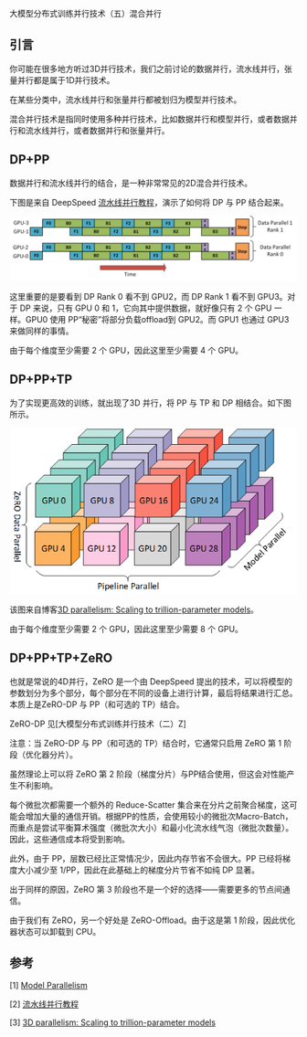 大模型分布式训练并行技术（五）混合并行

## 引言

你可能在很多地方听过3D并行技术，我们之前讨论的数据并行，流水线并行，张量并行都是属于1D并行技术。

在某些分类中，流水线并行和张量并行都被划归为模型并行技术。

混合并行技术是指同时使用多种并行技术，比如数据并行和模型并行，或者数据并行和流水线并行，或者数据并行和张量并行。

## DP+PP

数据并行和流水线并行的结合，是一种非常常见的2D混合并行技术。

下图是来自 DeepSpeed [流水线并行教程](https://www.deepspeed.ai/tutorials/pipeline/)，演示了如何将 DP 与 PP 结合起来。

![alt text](assest/大模型分布式训练并行技术（五）混合并行/8.png)

这里重要的是要看到 DP  Rank 0 看不到 GPU2，而 DP Rank 1 看不到 GPU3。对于 DP 来说，只有 GPU 0 和 1，它向其中提供数据，就好像只有 2 个 GPU 一样。GPU0 使用 PP“秘密”将部分负载offload到 GPU2。而 GPU1 也通过 GPU3 来做同样的事情。

由于每个维度至少需要 2 个 GPU，因此这里至少需要 4 个 GPU。


## DP+PP+TP

为了实现更高效的训练，就出现了3D 并行，将 PP 与 TP 和 DP 相结合。如下图所示。

![alt text](assest/大模型分布式训练并行技术（五）混合并行/9.png)

该图来自博客[3D parallelism: Scaling to trillion-parameter models](https://www.microsoft.com/en-us/research/blog/deepspeed-extreme-scale-model-training-for-everyone/)。

由于每个维度至少需要 2 个 GPU，因此这里至少需要 8 个 GPU。

## DP+PP+TP+ZeRO
也就是常说的4D并行，ZeRO 是一个由 DeepSpeed 提出的技术，可以将模型的参数划分为多个部分，每个部分在不同的设备上进行计算，最后将结果进行汇总。本质上是ZeRO-DP 与 PP（和可选的 TP）结合。

ZeRO-DP 见[大模型分布式训练并行技术（二）Z]

注意：当 ZeRO-DP 与 PP（和可选的 TP）结合时，它通常只启用 ZeRO 第 1 阶段（优化器分片）。

虽然理论上可以将 ZeRO 第 2 阶段（梯度分片）与PP结合使用，但这会对性能产生不利影响。

每个微批次都需要一个额外的 Reduce-Scatter 集合来在分片之前聚合梯度，这可能会增加大量的通信开销。根据PP的性质，会使用较小的微批次Macro-Batch，而重点是尝试平衡算术强度（微批次大小）和最小化流水线气泡（微批次数量）。因此，这些通信成本将受到影响。

此外，由于 PP，层数已经比正常情况少，因此内存节省不会很大。PP 已经将梯度大小减少至 1/PP，因此在此基础上的梯度分片节省不如纯 DP 显著。

出于同样的原因，ZeRO 第 3 阶段也不是一个好的选择——需要更多的节点间通信。

由于我们有 ZeRO，另一个好处是 ZeRO-Offload。由于这是第 1 阶段，因此优化器状态可以卸载到 CPU。

## 参考

<div id="refer-anchor-1"></div>

[1] [Model Parallelism](https://huggingface.co/docs/transformers/v4.15.0/en/parallelism)

[2] [流水线并行教程](https://www.deepspeed.ai/tutorials/pipeline/)

[3] [3D parallelism: Scaling to trillion-parameter models](https://www.microsoft.com/en-us/research/blog/deepspeed-extreme-scale-model-training-for-everyone/)
